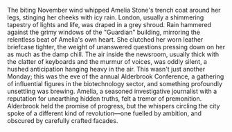 The biting November wind whipped Amelia Stone's trench coat around her legs, stinging her cheeks with icy rain.  London, usually a shimmering tapestry of lights and life, was draped in a grey shroud.  Rain hammered against the grimy windows of the "Guardian" building, mirroring the relentless beat of Amelia's own heart.  She clutched her worn leather briefcase tighter, the weight of unanswered questions pressing down on her as much as the damp chill. The air inside the newsroom, usually thick with the clatter of keyboards and the murmur of voices, was oddly silent, a hushed anticipation hanging heavy in the air. This wasn't just another Monday; this was the eve of the annual Alderbrook Conference, a gathering of influential figures in the biotechnology sector, and something profoundly unsettling was brewing.  Amelia, a seasoned investigative journalist with a reputation for unearthing hidden truths, felt a tremor of premonition.  Alderbrook held the promise of progress, but the whispers circling the city spoke of a different kind of revolution—one fuelled by ambition, and obscured by carefully crafted facades.
